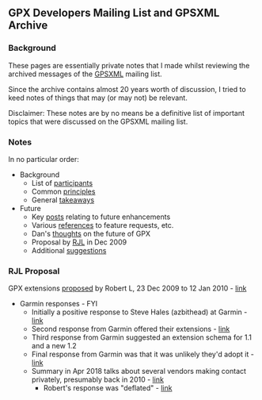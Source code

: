 ## GPX Developers Mailing List and GPSXML Archive

### Background

These pages are essentially private notes that I made whilst reviewing the archived messages of the [GPSXML](https://www.topografix.com/gpx_mailing_list.asp) mailing list.

Since the archive contains almost 20 years worth of discussion, I tried to keed notes of things that may (or may not) be relevant.

Disclaimer: These notes are by no means be a definitive list of important topics that were discussed on the GPSXML mailing list.



### Notes

In no particular order:

- Background
  - List of [participants](participants.md)
  - Common [principles](principles.md)
  - General [takeaways](takeaways.md)
- Future
  - Key [posts](key-posts.md) relating to future enhancements
  - Various [references](references.md) to feature requests, etc.
  - Dan's [thoughts](dans-thoughts.md) on the future of GPX
  - Proposal by [RJL](rjl-proposal.md) in Dec 2009
  - Additional [suggestions](additional.md)



### RJL Proposal

GPX extensions [proposed](robert-ext.md) by Robert L, 23 Dec 2009 to 12 Jan 2010 - [link](https://www.topografix.com/gpx_mailing_list.asp#82a839a50912231037x561947b9w351daeb2772f48d@mail.gmail.com)

- Garmin responses - FYI
  - Initially a positive response to Steve Hales (azbithead) at Garmin - [link](https://www.topografix.com/gpx_mailing_list.asp#hhgg2h+10l5s@eGroups.com)
  - Second response from Garmin offered their extensions - [link](https://www.topografix.com/gpx_mailing_list.asp#hi0dp8+740i@eGroups.com)
  - Third response from Garmin suggested an extension schema for 1.1 and a new 1.2
  - Final response from Garmin was that it was unlikely they'd adopt it - [link](https://www.topografix.com/gpx_mailing_list.asp#hiitni+a64o@eGroups.com)
  - Summary in Apr 2018 talks about several vendors making contact privately, presumably back in 2010 - [link](https://www.topografix.com/gpx_mailing_list.asp#CAGJ6+wq4Pp9d2Qb-YVmkPtkG-h_sOiqR6d=PEpR-rinLuQ6T_Q@mail.gmail.com)
    - Robert's response was "deflated" - [link](https://www.topografix.com/gpx_mailing_list.asp#CAGJ6+wq4Pp9d2Qb-YVmkPtkG-h_sOiqR6d=PEpR-rinLuQ6T_Q@mail.gmail.com)
